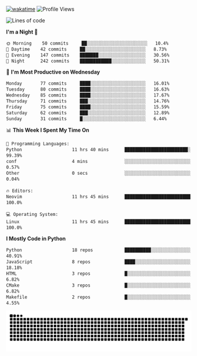[![wakatime](https://wakatime.com/badge/user/b920b284-3cde-4cd4-b72e-f7f22d050b16.svg)](https://wakatime.com/@b920b284-3cde-4cd4-b72e-f7f22d050b16)
![Profile Views](http://img.shields.io/badge/Profile%20Views-4586-blue)
<!--START_SECTION:waka-->
![Lines of code](https://img.shields.io/badge/From%20Hello%20World%20I%27ve%20Written--288%20Thousand%20lines%20of%20code-blue)

**I'm a Night 🦉** 

```text
🌞 Morning    50 commits     ██░░░░░░░░░░░░░░░░░░░░░░░   10.4% 
🌆 Daytime    42 commits     ██░░░░░░░░░░░░░░░░░░░░░░░   8.73% 
🌃 Evening    147 commits    ███████░░░░░░░░░░░░░░░░░░   30.56% 
🌙 Night      242 commits    ████████████░░░░░░░░░░░░░   50.31%

```
📅 **I'm Most Productive on Wednesday** 

```text
Monday       77 commits     ████░░░░░░░░░░░░░░░░░░░░░   16.01% 
Tuesday      80 commits     ████░░░░░░░░░░░░░░░░░░░░░   16.63% 
Wednesday    85 commits     ████░░░░░░░░░░░░░░░░░░░░░   17.67% 
Thursday     71 commits     ███░░░░░░░░░░░░░░░░░░░░░░   14.76% 
Friday       75 commits     ████░░░░░░░░░░░░░░░░░░░░░   15.59% 
Saturday     62 commits     ███░░░░░░░░░░░░░░░░░░░░░░   12.89% 
Sunday       31 commits     █░░░░░░░░░░░░░░░░░░░░░░░░   6.44%

```


📊 **This Week I Spent My Time On** 

```text
💬 Programming Languages: 
Python                   11 hrs 40 mins      ████████████████████████░   99.39% 
conf                     4 mins              ░░░░░░░░░░░░░░░░░░░░░░░░░   0.57% 
Other                    0 secs              ░░░░░░░░░░░░░░░░░░░░░░░░░   0.04%

🔥 Editors: 
Neovim                   11 hrs 45 mins      █████████████████████████   100.0%

💻 Operating System: 
Linux                    11 hrs 45 mins      █████████████████████████   100.0%

```

**I Mostly Code in Python** 

```text
Python                   18 repos            ██████████░░░░░░░░░░░░░░░   40.91% 
JavaScript               8 repos             ████░░░░░░░░░░░░░░░░░░░░░   18.18% 
HTML                     3 repos             █░░░░░░░░░░░░░░░░░░░░░░░░   6.82% 
CMake                    3 repos             █░░░░░░░░░░░░░░░░░░░░░░░░   6.82% 
Makefile                 2 repos             █░░░░░░░░░░░░░░░░░░░░░░░░   4.55%

```



<!--END_SECTION:waka-->
![Snake animation](https://raw.githubusercontent.com/timmypidashev/timmypidashev/main/commits.svg)
